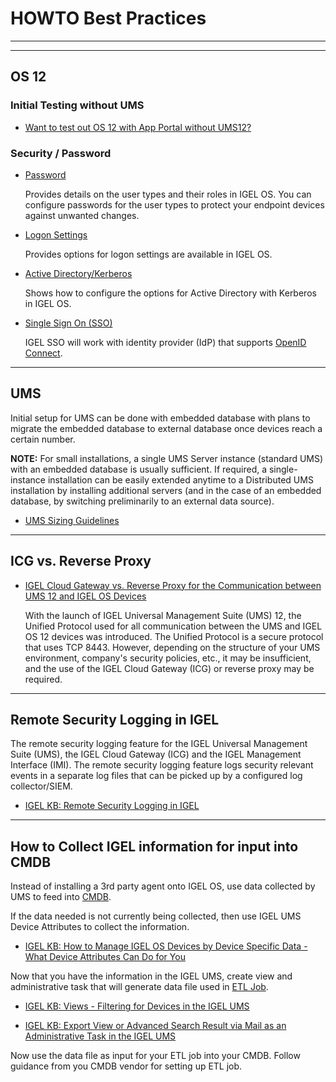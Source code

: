 # HOWTO Best Practices

<!---
This is a comment section
-->

----------

----------

## OS 12

### Initial Testing without UMS

- [Want to test out OS 12 with App Portal without UMS12?](https://igel-community.github.io/IGEL-Docs-v02/Docs/HOWTO-Add-Applications/#want-to-test-out-os-12-with-app-portal-without-ums12)

### Security / Password


- [Password](https://kb.igel.com/en/igel-os-base-system/12.4/change-password-in-igel-os-12)

    Provides details on the user types and their roles in IGEL OS. You can configure passwords for the user types to protect your endpoint devices against unwanted changes. 

- [Logon Settings](https://kb.igel.com/en/igel-os-base-system/12.4/logon-settings-in-igel-os-12)

    Provides options for logon settings are available in IGEL OS.

- [Active Directory/Kerberos](https://kb.igel.com/en/igel-os-base-system/12.4/active-directory-kerberos)

    Shows how to configure the options for Active Directory with Kerberos in IGEL OS.

- [Single Sign On (SSO)](https://igel-community.github.io/IGEL-Docs-v02/Docs/HOWTO-COSMOS/#faq-single-sign-on-sso)

    IGEL SSO will work with identity provider (IdP) that supports [OpenID Connect](https://openid.net/developers/how-connect-works/).

-----

## UMS

Initial setup for UMS can be done with embedded database with plans to migrate the embedded database to external database once devices reach a certain number.

**NOTE:** For small installations, a single UMS Server instance (standard UMS) with an embedded database is usually sufficient. If required, a single-instance installation can be easily extended anytime to a Distributed UMS installation by installing additional servers (and in the case of an embedded database, by switching preliminarily to an external data source).

- [UMS Sizing Guidelines](https://kb.igel.com/en/universal-management-suite/12.04.120/igel-ums-sizing-guidelines-architecture-diagrams)

-----

## ICG vs. Reverse Proxy

- [IGEL Cloud Gateway vs. Reverse Proxy for the Communication between UMS 12 and IGEL OS Devices](https://kb.igel.com/en/universal-management-suite/12.04.120/igel-cloud-gateway-vs-reverse-proxy-for-the-commun)

    With the launch of IGEL Universal Management Suite (UMS) 12, the Unified Protocol used for all communication between the UMS and IGEL OS 12 devices was introduced. The Unified Protocol is a secure protocol that uses TCP 8443. However, depending on the structure of your UMS environment, company's security policies, etc., it may be insufficient, and the use of the IGEL Cloud Gateway (ICG) or reverse proxy may be required.

-----

## Remote Security Logging in IGEL

The remote security logging feature for the IGEL Universal Management Suite (UMS), the IGEL Cloud Gateway (ICG) and the IGEL Management Interface (IMI). The remote security logging feature logs security relevant events in a separate log files that can be picked up by a configured log collector/SIEM.

- [IGEL KB: Remote Security Logging in IGEL](https://kb.igel.com/en/universal-management-suite/12.06.100/remote-security-logging-in-igel)

-----

## How to Collect IGEL information for input into CMDB

Instead of installing a 3rd party agent onto IGEL OS, use data collected by UMS to feed into [CMDB](https://en.wikipedia.org/wiki/Configuration_management_database).

If the data needed is not currently being collected, then use IGEL UMS Device Attributes to collect the information.

- [IGEL KB: How to Manage IGEL OS Devices by Device Specific Data - What Device Attributes Can Do for You](https://kb.igel.com/en/universal-management-suite/12.06.100/how-to-manage-igel-os-devices-by-device-specific-d)

Now that you have the information in the IGEL UMS, create view and administrative task that will generate data file used in [ETL Job](https://en.wikipedia.org/wiki/Extract,_transform,_load).

- [IGEL KB: Views - Filtering for Devices in the IGEL UMS](https://kb.igel.com/en/universal-management-suite/12.06.100/views-filtering-for-devices-in-the-igel-ums)

- [IGEL KB: Export View or Advanced Search Result via Mail as an Administrative Task in the IGEL UMS](https://kb.igel.com/en/universal-management-suite/12.06.100/export-view-or-advanced-search-result-via-mail-as-)

Now use the data file as input for your ETL job into your CMDB. Follow guidance from you CMDB vendor for setting up ETL job.
